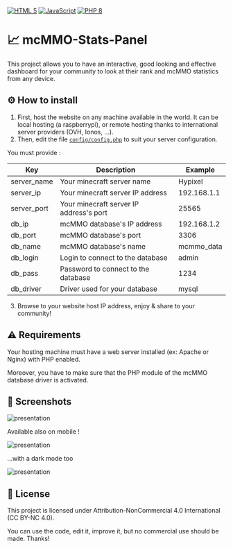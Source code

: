 [![HTML 5](https://img.shields.io/badge/HTML-5+-orange?style=flat&logo=html5&logoColor=white)](https://developer.mozilla.org/fr/docs/Web/HTML)
[![JavaScript](https://img.shields.io/badge/JavaScript-ES6+-yellow?style=flat&logo=javascript&logoColor=white)](https://developer.mozilla.org/fr/docs/Web/JavaScript)
[![PHP 8](https://img.shields.io/badge/PHP-8+-blue?style=flat&logo=php&logoColor=white)](https://www.php.net/releases/8.0/fr.php)

# 📈 mcMMO-Stats-Panel
This project allows you to have an interactive, good looking and effective dashboard for your community to look at their rank and mcMMO statistics from any device.

## ⚙️ How to install
1. First, host the website on any machine available in the world. It can be local hosting (a raspberrypi), or remote hosting thanks to international server providers (OVH, Ionos, ...).
2. Then, edit the file [`config/config.php`](https://github.com/AsyncDevTeam/mcMMO-Stats-Panel/blob/master/config/config.php) to suit your server configuration.

You must provide :

| Key         | Description                             | Example           |
|-------------|-----------------------------------------|-------------------|
| server_name | Your minecraft server name              | Hypixel           |
| server_ip   | Your minecraft server IP address        | 192.168.1.1       |
| server_port | Your minecraft server IP address's port | 25565             |
| db_ip       | mcMMO database's IP address             | 192.168.1.2       |
| db_port     | mcMMO database's port                   | 3306              |
| db_name     | mcMMO database's name                   | mcmmo_data        |
| db_login    | Login to connect to the database        | admin             |
| db_pass     | Password to connect to the database     | 1234              |
| db_driver   | Driver used for your database           | mysql             |

3. Browse to your website host IP address, enjoy & share to your community!

## ⚠️ Requirements

Your hosting machine must have a web server installed (ex: Apache or Nginx) with PHP enabled.

Moreover, you have to make sure that the PHP module of the mcMMO database driver is activated.

## 📸 Screenshots

![presentation](https://stuff.nicolasvaillant.net/mcMMO/626shots_so.png)

Available also on mobile !

![presentation](https://stuff.nicolasvaillant.net/mcMMO/238shots_so.png) 

...with a dark mode too

![presentation](https://stuff.nicolasvaillant.net/mcMMO/201shots_so.png)

## 📜 License

This project is licensed under Attribution-NonCommercial 4.0 International (CC BY-NC 4.0).

You can use the code, edit it, improve it, but no commercial use should be made. Thanks!
